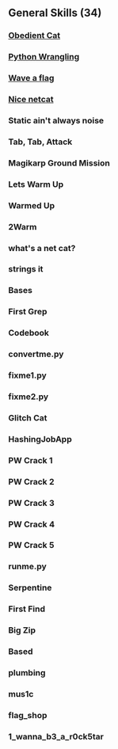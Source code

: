 ## General Skills (34)

### [Obedient Cat](https://github.com/JuneWprog/picoCTF/tree/master/GeneralSkills/Obedient%20Cat)


### [Python Wrangling](https://github.com/JuneWprog/picoCTF/tree/master/GeneralSkills/Python%20Wrangling)

### [Wave a flag](https://github.com/JuneWprog/picoCTF/tree/master/GeneralSkills/Wave%20a%20flag)

### [Nice netcat](https://github.com/JuneWprog/picoCTF/tree/master/GeneralSkills/Nice%20Netcat)
### Static ain't always noise

### Tab, Tab, Attack

### Magikarp Ground Mission

### Lets Warm Up

### Warmed Up

### 2Warm

### what's a net cat?

### strings it

### Bases

### First Grep

### Codebook

### convertme.py

### fixme1.py

### fixme2.py

### Glitch Cat

### HashingJobApp

### PW Crack 1

### PW Crack 2

### PW Crack 3

### PW Crack 4

### PW Crack 5

### runme.py

### Serpentine

### First Find

### Big Zip

### Based

### plumbing

### mus1c

### flag_shop

### 1_wanna_b3_a_r0ck5tar
